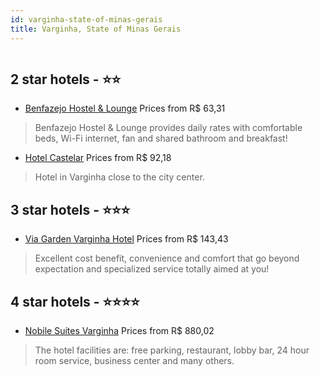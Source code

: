 ```yaml
---
id: varginha-state-of-minas-gerais
title: Varginha, State of Minas Gerais
---
```


<center><img src="https://static.hotelurbano.com/reservas/prod0/6/6723/5634952183613_nobile-suites-varginha.jpg" alt="" /></center>


##  2 star hotels - ⭐️⭐️

-    [Benfazejo Hostel & Lounge](https://us.hurb.com/hotels/varginha/benfazejo-hostel-lounge-12907?cmp=18055) Prices from R$ 63,31
   > Benfazejo Hostel & Lounge provides daily rates with comfortable beds, Wi-Fi internet, fan and shared bathroom and breakfast!
-    [Hotel Castelar](https://us.hurb.com/hotels/varginha/castelar-novo-hotel-3052?cmp=18055) Prices from R$ 92,18
   > Hotel in Varginha close to the city center.

##  3 star hotels - ⭐️⭐️⭐️

-    [Via Garden Varginha Hotel](https://us.hurb.com/hotels/varginha/via-garden-hotel-17996?cmp=18055) Prices from R$ 143,43
   > Excellent cost benefit, convenience and comfort that go beyond expectation and specialized service totally aimed at you!

##  4 star hotels - ⭐️⭐️⭐️⭐️

-    [Nobile Suítes Varginha](https://us.hurb.com/hotels/varginha/nobile-suites-varginha-6723?cmp=18055) Prices from R$ 880,02
   > The hotel facilities are: free parking, restaurant, lobby bar, 24 hour room service, business center and many others.
